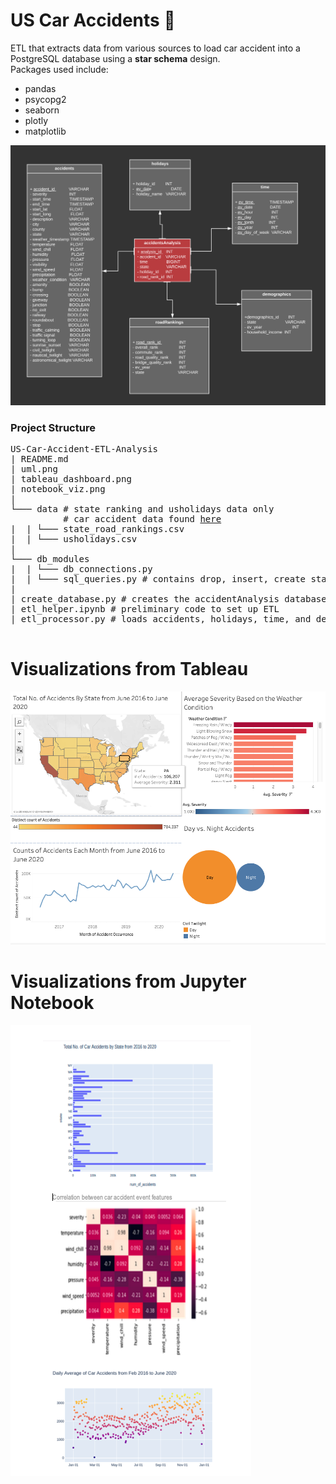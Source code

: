 # US Car Accidents :blue_car:

ETL that extracts data from various sources to load car accident into a 
PostgreSQL database using a **star schema** design.  
Packages used include:

* pandas
* psycopg2
* seaborn
* plotly
* matplotlib

![uml](uml.png)

### Project Structure

<pre>
US-Car-Accident-ETL-Analysis
| README.md
| uml.png
| tableau_dashboard.png
| notebook_viz.png
| 
└─── data # state ranking and usholidays data only  
          # car accident data found <a href="https://www.kaggle.com/sobhanmoosavi/us-accidents" title="us-car-accidents">here</a>
|  | └─── state_road_rankings.csv
|  | └─── usholidays.csv
|
└─── db_modules
|  | └─── db_connections.py
|  | └─── sql_queries.py # contains drop, insert, create statements
|
| create_database.py # creates the accidentAnalysis database tables
| etl_helper.ipynb # preliminary code to set up ETL
| etl_processor.py # loads accidents, holidays, time, and demographics data

</pre>

# Visualizations from Tableau
![tableau visualization](tableau_dashboard.png)
# Visualizations from Jupyter Notebook
![notebook visualization](notebook_viz.png)
